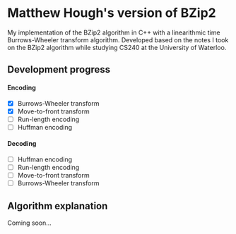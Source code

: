 # Matthew Hough's version of BZip2
My implementation of the BZip2 algorithm in C++ with a linearithmic time Burrows-Wheeler transform algorithm. Developed based on the notes I took on the BZip2 algorithm while studying CS240 at the University of Waterloo.

## Development progress

#### Encoding
- [x] Burrows-Wheeler transform
- [x] Move-to-front transform
- [ ] Run-length encoding
- [ ] Huffman encoding

#### Decoding
- [ ] Huffman encoding
- [ ] Run-length encoding
- [ ] Move-to-front transform
- [ ] Burrows-Wheeler transform

## Algorithm explanation
Coming soon...
